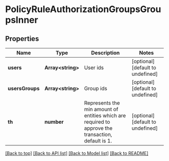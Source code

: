 # PolicyRuleAuthorizationGroupsGroupsInner

## Properties

|Name | Type | Description | Notes|
|------------ | ------------- | ------------- | -------------|
|**users** | **Array&lt;string&gt;** | User ids | [optional] [default to undefined]|
|**usersGroups** | **Array&lt;string&gt;** | Group ids | [optional] [default to undefined]|
|**th** | **number** | Represents the min amount of entities which are required to approve the transaction, default is 1. | [optional] [default to undefined]|




[[Back to top]](#) [[Back to API list]](../../README.md#documentation-for-api-endpoints) [[Back to Model list]](../../README.md#documentation-for-models) [[Back to README]](../../README.md)
